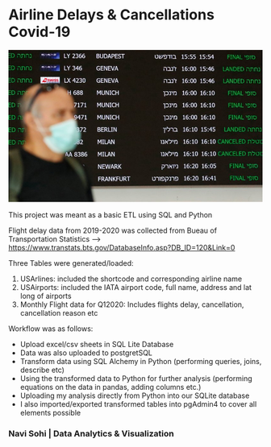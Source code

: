 # Airline Delays & Cancellations Covid-19

![COVID19travels.jpg](Data/COVID19travels.jpg)

This project was meant as a basic ETL using SQL and Python

Flight delay data from 2019-2020 was collected from Bueau of Transportation Statistics --> https://www.transtats.bts.gov/DatabaseInfo.asp?DB_ID=120&Link=0

Three Tables were generated/loaded:

1) USArlines: included the shortcode and corresponding airline name
2) USAirports: included the IATA airport code, full name, address and lat long of airports
3) Monthly Flight data for Q12020: Includes flights delay, cancellation, cancellation reason etc

Workflow was as follows:

* Upload excel/csv sheets in SQL Lite Database
* Data was also uploaded to postgretSQL
* Transform data using SQL Alchemy in Python (performing queries, joins, describe etc)
* Using the transformed data to Python for further analysis (performing equations on the data in pandas, adding columns etc.)
* Uploading my analysis directly from Python into our SQLite database
* I also imported/exported transformed tables into pgAdmin4 to cover all elements possible

### Navi Sohi | Data Analytics & Visualization
